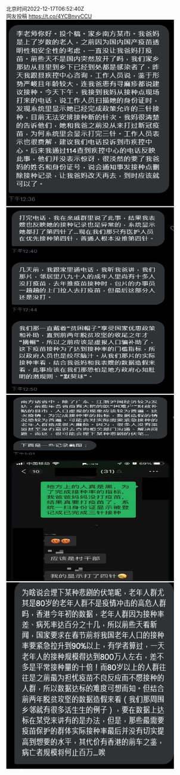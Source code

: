 北京时间2022-12-17T06:52:40Z<br>网友投稿 https://t.co/4YCBnvyCCU<br><img src='/temp/image/2022/n-Month-12/1603885852333154313_0.jpg' width='450' height='500'><img src='/temp/image/2022/n-Month-12/1603885852333154313_1.jpg' width='450' height='500'><img src='/temp/image/2022/n-Month-12/1603885852333154313_2.jpg' width='450' height='500'><img src='/temp/image/2022/n-Month-12/1603885852333154313_3.jpg' width='450' height='500'><br><br>